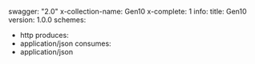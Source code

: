 swagger: "2.0"
x-collection-name: Gen10
x-complete: 1
info:
  title: Gen10
  version: 1.0.0
schemes:
- http
produces:
- application/json
consumes:
- application/json